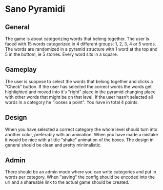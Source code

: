 # Sano Pyramidi

## General
The game is about categorizing words that belong together. The user is faced with 15 words categorized in 4 different groups: 1, 2, 3, 4 or 5 words.
The words are randomized in a pyramid structure with 1 word at the top and 5 in the bottom, ie 5 stories. Every word sits in a square.


## Gameplay
The user is suppose to select the words that belong together and clicks a "Check" button. If the user has selected the correct words the words get highlighted and moved into it's "right" place in the pyramid changing place with other words that might be on that level.
If the user hasn't selected all words in a category he "looses a point". You have in total 4 points.


## Design
When you have selected a correct category the whole level should turn into another color, preferably with an animation.
When you have made a mistake it would be nice with a little "shake" animation of the boxes.
The design in general should be clean and pretty minimalistic.


## Admin
There should be an admin mode where you can write categories and put in words per category. When "saving" the config should be encoded into the url and a shareable link to the actual game should be created.







